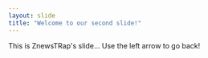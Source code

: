 ```yaml
---
layout: slide
title: "Welcome to our second slide!"
---
```

This is ZnewsTRap's slide...
Use the left arrow to go back!